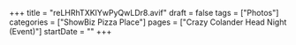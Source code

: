 +++
title = "reLHRhTXKIYwPyQwLDr8.avif"
draft = false
tags = ["Photos"]
categories = ["ShowBiz Pizza Place"]
pages = ["Crazy Colander Head Night (Event)"]
startDate = ""
+++
